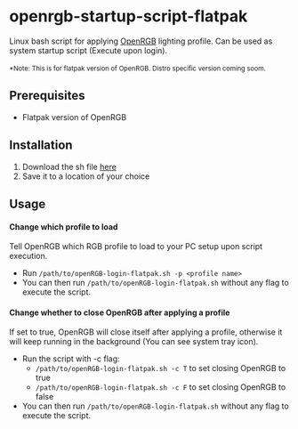 # openrgb-startup-script-flatpak
Linux bash script for applying [OpenRGB](https://openrgb.org/) lighting profile. Can be used as system startup script (Execute upon login). \
\
<sup>*Note: This is for flatpak version of OpenRGB. Distro specific version coming soom.</sup>

## Prerequisites
* Flatpak version of OpenRGB

## Installation
1. Download the sh file [here](https://github.com/JiayuanWen/openrgb-startup-script-flatpak/releases)
2. Save it to a location of your choice

## Usage
#### Change which profile to load
Tell OpenRGB which RGB profile to load to your PC setup upon script execution.
* Run ```/path/to/openRGB-login-flatpak.sh -p <profile name>```
* You can then run `/path/to/openRGB-login-flatpak.sh` without any flag to execute the script.

#### Change whether to close OpenRGB after applying a profile
If set to true, OpenRGB will close itself after applying a profile, otherwise it will keep running in the background (You can see system tray icon).
* Run the script with -c flag:
  *   ```/path/to/openRGB-login-flatpak.sh -c T``` to set closing OpenRGB to true
  *   ```/path/to/openRGB-login-flatpak.sh -c F``` to set closing OpenRGB to false
* You can then run `/path/to/openRGB-login-flatpak.sh` without any flag to execute the script.
